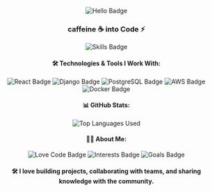 <p align="center">
  <img src="https://img.shields.io/badge/hello-hi-green?style=for-the-badge&logo=python&logoColor=white" alt="Hello Badge" />
</p>

<h3 align="center"> caffeine ☕ into Code ⚡</h3>

<p align="center">
  <img src="https://img.shields.io/badge/Skills-Python%20|%20JavaScript%20|%20Data%20Science%20|%20Cybersecurity-blue?style=flat&logo=python&logoColor=white" alt="Skills Badge" />
</p>


<!-- Technologies & Tools Section -->
<h4 align="center">🛠️ Technologies & Tools I Work With:</h4>
<p align="center">
  <img src="https://img.shields.io/badge/Framework-React-blue?style=flat&logo=react&logoColor=white" alt="React Badge" />
  <img src="https://img.shields.io/badge/Framework-Django-green?style=flat&logo=django&logoColor=white" alt="Django Badge" />
  <img src="https://img.shields.io/badge/Database-PostgreSQL-blue?style=flat&logo=postgresql&logoColor=white" alt="PostgreSQL Badge" />
  <img src="https://img.shields.io/badge/Cloud-AWS-orange?style=flat&logo=amazonaws&logoColor=white" alt="AWS Badge" />
  <img src="https://img.shields.io/badge/Tool-Docker-blue?style=flat&logo=docker&logoColor=white" alt="Docker Badge" />
</p>

<!-- GitHub Stats Card -->
<h4 align="center">📊 GitHub Stats:</h4>
<p align="center">
<img src="https://github-readme-stats.vercel.app/api/top-langs/?username=rayxtn&langs_count=6" alt="Top Languages Used" />
</p>

<!-- About Me Section -->
<h4 align="center">👨‍💻 About Me:</h4>
<p align="center">
  <img src="https://img.shields.io/badge/Love-Code-009688?style=flat&logo=code&logoColor=white" alt="Love Code Badge" />
  <img src="https://img.shields.io/badge/Interests-Cybersecurity%20|%20Data%20Science-ff5722?style=flat&logo=security&logoColor=white" alt="Interests Badge" />
  <img src="https://img.shields.io/badge/Goals-Senior%20Software%20Engineer-blue?style=flat&logo=star&logoColor=white" alt="Goals Badge" />
</p>

<h4 align="center">
  🛠️ I love building projects, collaborating with teams, and sharing knowledge with the community.
</h4>
